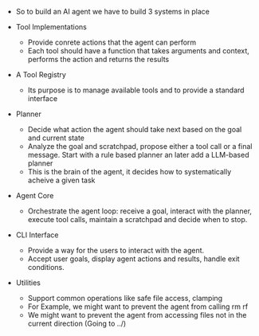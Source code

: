 - So to build an AI agent we have to build 3 systems in place

- Tool Implementations

  - Provide conrete actions that the agent can perform
  - Each tool should have a function that takes arguments and context, performs the action and returns the results

- A Tool Registry

  - Its purpose is to manage available tools and to provide a standard interface

- Planner

  - Decide what action the agent should take next based on the goal and current state
  - Analyze the goal and scratchpad, propose either a tool call or a final message. Start with a rule based planner an later add a LLM-based planner
  - This is the brain of the agent, it decides how to systematically acheive a given task

- Agent Core

  - Orchestrate the agent loop: receive a goal, interact with the planner, execute tool calls, maintain a scratchpad and decide when to stop.

- CLI Interface

  - Provide a way for the users to interact with the agent.
  - Accept user goals, display agent actions and results, handle exit conditions.

- Utilities
  - Support common operations like safe file access, clamping
  - For Example, we might want to prevent the agent from calling rm rf
  - We might want to prevent the agent from accessing files not in the current direction (Going to ../)
